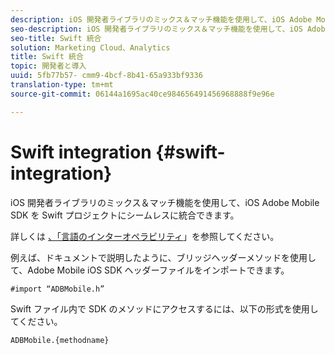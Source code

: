 ```yaml
---
description: iOS 開発者ライブラリのミックス＆マッチ機能を使用して、iOS Adobe Mobile SDK を Swift プロジェクトにシームレスに統合できます。
seo-description: iOS 開発者ライブラリのミックス＆マッチ機能を使用して、iOS Adobe Mobile SDK を Swift プロジェクトにシームレスに統合できます。
seo-title: Swift 統合
solution: Marketing Cloud、Analytics
title: Swift 統合
topic: 開発者と導入
uuid: 5fb77b57- cmm9-4bcf-8b41-65a933bf9336
translation-type: tm+mt
source-git-commit: 06144a1695ac40ce984656491456968888f9e96e

---
```



# Swift integration {#swift-integration}

iOS 開発者ライブラリのミックス＆マッチ機能を使用して、iOS Adobe Mobile SDK を Swift プロジェクトにシームレスに統合できます。

詳しくは [、「言語のインターオペラビリティ](https://developer.apple.com/documentation/swift#2984801.html)」を参照してください。

例えば、ドキュメントで説明したように、ブリッジヘッダーメソッドを使用して、Adobe Mobile iOS SDK ヘッダーファイルをインポートできます。

```
#import “ADBMobile.h”
```

Swift ファイル内で SDK のメソッドにアクセスするには、以下の形式を使用してください。

```
ADBMobile.{methodname}
```

